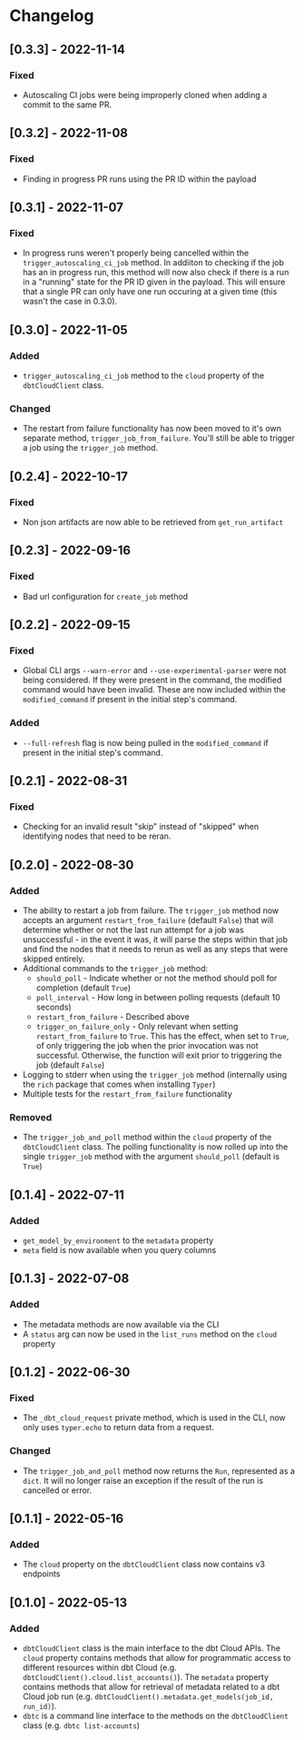 # Changelog

## [0.3.3] - 2022-11-14

### Fixed
- Autoscaling CI jobs were being improperly cloned when adding a commit to the same PR.

## [0.3.2] - 2022-11-08

### Fixed
- Finding in progress PR runs using the PR ID within the payload

## [0.3.1] - 2022-11-07

### Fixed
- In progress runs weren't properly being cancelled within the `trigger_autoscaling_ci_job` method.  In addiiton to checking if the job has an in progress run, this method will now also check if there is a run in a "running" state for the PR ID given in the payload.  This will ensure that a single PR can only have one run occuring at a given time (this wasn't the case in 0.3.0).

## [0.3.0] - 2022-11-05

### Added
- `trigger_autoscaling_ci_job` method to the `cloud` property of the `dbtCloudClient` class.

### Changed
- The restart from failure functionality has now been moved to it's own separate method, `trigger_job_from_failure`.  You'll still be able to trigger a job using the `trigger_job` method.

## [0.2.4] - 2022-10-17

### Fixed
- Non json artifacts are now able to be retrieved from `get_run_artifact`

## [0.2.3] - 2022-09-16

### Fixed
- Bad url configuration for `create_job` method

## [0.2.2] - 2022-09-15

### Fixed
- Global CLI args `--warn-error` and `--use-experimental-parser` were not being considered.  If they were present in the command, the modified command would have been invalid.  These are now included within the `modified_command` if present in the initial step's command.

### Added
- `--full-refresh` flag is now being pulled in the `modified_command` if present in the initial step's command.

## [0.2.1] - 2022-08-31

### Fixed
- Checking for an invalid result "skip" instead of "skipped" when identifying nodes that need to be reran.

## [0.2.0] - 2022-08-30

### Added
- The ability to restart a job from failure.  The `trigger_job` method now accepts an argument `restart_from_failure` (default `False`) that will determine whether or not the last run attempt for a job was unsuccessful - in the event it was, it will parse the steps within that job and find the nodes that it needs to rerun as well as any steps that were skipped entirely.
- Additional commands to the `trigger_job` method:
    - `should_poll` - Indicate whether or not the method should poll for completion (default `True`)
    - `poll_interval` - How long in between polling requests (default 10 seconds)
    - `restart_from_failure` - Described above
    - `trigger_on_failure_only` - Only relevant when setting `restart_from_failure` to `True`.  This has the effect, when set to `True`, of only triggering the job when the prior invocation was not successful.  Otherwise, the function will exit prior to triggering the job (default `False`)
- Logging to stderr when using the `trigger_job` method (internally using the `rich` package that comes when installing `Typer`)
- Multiple tests for the `restart_from_failure` functionality

### Removed
- The `trigger_job_and_poll` method within the `cloud` property of the `dbtCloudClient` class.  The polling functionality is now rolled up into the single `trigger_job` method with the argument `should_poll` (default is `True`)

## [0.1.4] - 2022-07-11

### Added
- `get_model_by_environment` to the `metadata` property
- `meta` field is now available when you query columns

## [0.1.3] - 2022-07-08

### Added
- The metadata methods are now available via the CLI
- A `status` arg can now be used in the `list_runs` method on the `cloud` property

## [0.1.2] - 2022-06-30

### Fixed
- The `_dbt_cloud_request` private method, which is used in the CLI, now only uses `typer.echo` to return data from a request.

### Changed
- The `trigger_job_and_poll` method now returns the `Run`, represented as a `dict`.  It will no longer raise an exception if the result of the run is cancelled or error.

## [0.1.1] - 2022-05-16

### Added
- The `cloud` property on the `dbtCloudClient` class now contains v3 endpoints

## [0.1.0] - 2022-05-13

### Added
- `dbtCloudClient` class is the main interface to the dbt Cloud APIs.  The `cloud` property contains methods that allow for programmatic access to different resources within dbt Cloud (e.g. `dbtCloudClient().cloud.list_accounts()`).  The `metadata` property contains methods that allow for retrieval of metadata related to a dbt Cloud job run (e.g. `dbtCloudClient().metadata.get_models(job_id, run_id)`).
- `dbtc` is a command line interface to the methods on the `dbtCloudClient` class (e.g. `dbtc list-accounts`)
